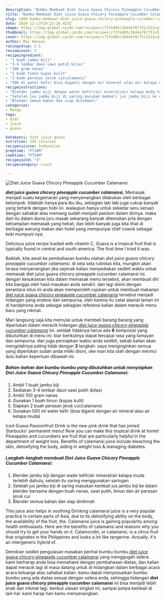 ```yaml
---
description: "Bumbu Membuat Diet Juice Guava Chicory Pineapple Cucumber Calamansi, Anti Gagal"
title: "Bumbu Membuat Diet Juice Guava Chicory Pineapple Cucumber Calamansi, Anti Gagal"
slug: 1489-bumbu-membuat-diet-juice-guava-chicory-pineapple-cucumber-calamansi-anti-gagal
date: 2020-12-13T19:22:26.423Z
image: https://img-global.cpcdn.com/recipes/c73fed85c1b44ef0/751x532cq70/diet-juice-guava-chicory-pineapple-cucumber-calamansi-foto-resep-utama.jpg
thumbnail: https://img-global.cpcdn.com/recipes/c73fed85c1b44ef0/751x532cq70/diet-juice-guava-chicory-pineapple-cucumber-calamansi-foto-resep-utama.jpg
cover: https://img-global.cpcdn.com/recipes/c73fed85c1b44ef0/751x532cq70/diet-juice-guava-chicory-pineapple-cucumber-calamansi-foto-resep-utama.jpg
author: May Hanson
ratingvalue: 3.5
reviewcount: 3
recipeingredient:
- "1 buah jambu biji"
- "3-4 lembar daun sawi putih bilas"
- "100 gram nanas"
- "1 buah timun kupas kulit"
- "2 buah perasan jeruk cuicalamansi"
- "500 ml water kefir bisa diganti dengan air mineral atau air kelapa muda"
recipeinstructions:
- "Blender jambu biji dengan water kefir/air mineral/air kelapa muda terlebih dahulu, setelah itu saring menggunakan saringan"
- "Setelah jus jambu biji di saring masukan kembali jus jambu biji ke dalam blender bersama dengan buah nanas, sawi putih, timun dan air perasan jeruk cui"
- "Blender semua bahan dan siap dinikmati"
categories:
- Resep
tags:
- diet
- juice
- guava

katakunci: diet juice guava 
nutrition: 243 calories
recipecuisine: Indonesian
preptime: "PT18M"
cooktime: "PT54M"
recipeyield: "3"
recipecategory: Lunch

---
```



![Diet Juice Guava Chicory Pineapple Cucumber Calamansi](https://img-global.cpcdn.com/recipes/c73fed85c1b44ef0/751x532cq70/diet-juice-guava-chicory-pineapple-cucumber-calamansi-foto-resep-utama.jpg)

<b><i>diet juice guava chicory pineapple cucumber calamansi</i></b>, Memasak menjadi suatu kegemaran yang menyenangkan dilakukan oleh berbagai kelompok. tidaklah hanya para ibu ibu, sebagian laki laki juga cukup banyak yang tertarik dengan hobi ini. walaupun hanya untuk sekedar seru seruan dengan sahabat atau memang sudah menjadi passion dalam dirinya. maka dari itu dalam dunia juru masak sekarang banyak ditemukan pria dengan ketrampilan memasak yang hebat, dan lebih banyak juga kita lihat di berbagai warung makan dan hotel yang mempunyai chef cowok sebagai koki mumpuni nya.

Delicious juice recipe loaded with vitamin C. Guava is a tropical fruit that is typically found in central and south america. The first time I tried it was.

Baiklah, kita awali ke pembahasan bumbu olahan <i>diet juice guava chicory pineapple cucumber calamansi</i>. di sela sela rutinitas kita, mungkin akan terasa menyenangkan jika sejenak kalian menyediakan sedikit waktu untuk memasak diet juice guava chicory pineapple cucumber calamansi ini. dengan kesuksesan kita dalam memasak menu tersebut, akan membuat diri kita bangga oleh hasil masakan anda sendiri. dan lagi disini dengan perantara situs ini anda akan memperoleh rujukan untuk membuat makanan <u>diet juice guava chicory pineapple cucumber calamansi</u> tersebut menjadi hidangan yang endess dan sempurna, oleh karena itu catat alamat laman ini di handphone anda sebagai sebagian referensi kalian dalam meracik menu baru yang nikmat.


Mari langsung saja kita memulai untuk membeli barang barang yang diperlukan dalam meracik hidangan <u><i>diet juice guava chicory pineapple cucumber calamansi</i></u> ini. setidak tidaknya harus ada <b>6</b> komposisi yang dibutuhkan di menu ini. biar berikutnya dapat tercapai rasa yang lumayan dan sempurna. dan juga persiapkan waktu anda sedikit, sebab kalian akan mengolahnya paling tidak dengan <b>3</b> langkah. saya menginginkan semua yang diperlukan sudah anda miliki disini, oke mari kita olah dengan merinci dulu bahan keperluan dibawah ini.

<!--inarticleads1-->

##### Bahan-bahan dan bumbu-bumbu yang dibutuhkan untuk menyiapkan Diet Juice Guava Chicory Pineapple Cucumber Calamansi:

1. Ambil 1 buah jambu biji
1. Sediakan 3-4 lembar daun sawi putih (bilas)
1. Ambil 100 gram nanas
1. Gunakan 1 buah timun (kupas kulit)
1. Siapkan 2 buah perasan jeruk cui/calamansi
1. Gunakan 500 ml water kefir (bisa diganti dengan air mineral atau air kelapa muda)


Iced Guava Passionfruit Drink is the new pink drink that has joined Starbucks&#39; permanent menu! Now you can make this tropical drink at home! Pineapples and cucumbers are fruit that are particularly helpful in the department of weight loss. Benefits of calamansi juice include bleaching the skin, detoxifying the body, aiding in weight loss &amp; managing diabetes. 

<!--inarticleads2-->

##### Langkah-langkah membuat Diet Juice Guava Chicory Pineapple Cucumber Calamansi:

1. Blender jambu biji dengan water kefir/air mineral/air kelapa muda terlebih dahulu, setelah itu saring menggunakan saringan
1. Setelah jus jambu biji di saring masukan kembali jus jambu biji ke dalam blender bersama dengan buah nanas, sawi putih, timun dan air perasan jeruk cui
1. Blender semua bahan dan siap dinikmati


This juice also helps in soothing Drinking calamansi juice is a very popular practice in certain parts of Asia, due to its detoxifying ability on the body, the availability of the fruit, the. Calamansi juice is gaining popularity among health enthusiasts. Here are the benefits of calamansi and reasons why you should try to get your hands on it. Calamondin, or calamansi, is a citrus fruit that originates in the Philippines and looks a lot like tangerine. Actually, it&#39;s an intergeneric hybrid of. 

Demikian sedikit pengulasan masakan perihal bumbu bumbu <u>diet juice guava chicory pineapple cucumber calamansi</u> yang menggugah selera. kami berharap anda bisa memahami dengan pembahasan diatas, dan kalian dapat meracik lagi di masa datang untuk di hidangkan dalam berbagai acara acara keluarga atau sahabat kalian. kamu dapat menyesuaikan bumbu bumbu yang ada diatas sesuai dengan selera anda, sehingga hidangan <b>diet juice guava chicory pineapple cucumber calamansi</b> ini bisa menjadi lebih enak dan nikmat lagi. berikut ulasan singkat ini, sampai jumpa kembali di lain hal. kami harap hari kamu menyenangkan.
